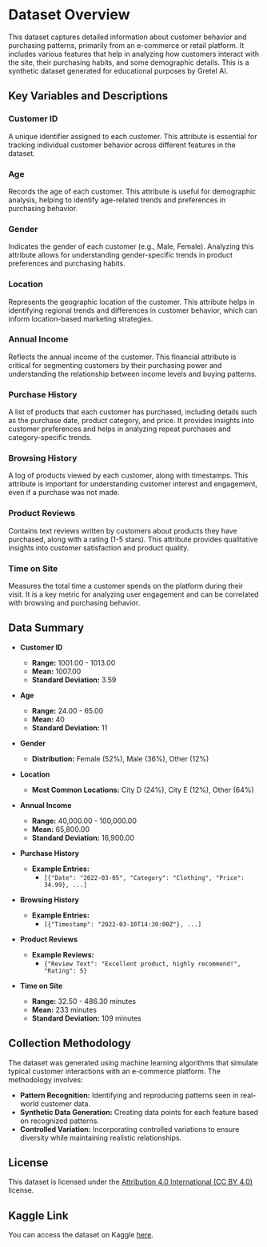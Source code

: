 # **Dataset Overview**

This dataset captures detailed information about customer behavior and purchasing patterns, primarily from an e-commerce or retail platform. It includes various features that help in analyzing how customers interact with the site, their purchasing habits, and some demographic details. This is a synthetic dataset generated for educational purposes by Gretel AI.

## **Key Variables and Descriptions**

### **Customer ID**
A unique identifier assigned to each customer. This attribute is essential for tracking individual customer behavior across different features in the dataset.

### **Age**
Records the age of each customer. This attribute is useful for demographic analysis, helping to identify age-related trends and preferences in purchasing behavior.

### **Gender**
Indicates the gender of each customer (e.g., Male, Female). Analyzing this attribute allows for understanding gender-specific trends in product preferences and purchasing habits.

### **Location**
Represents the geographic location of the customer. This attribute helps in identifying regional trends and differences in customer behavior, which can inform location-based marketing strategies.

### **Annual Income**
Reflects the annual income of the customer. This financial attribute is critical for segmenting customers by their purchasing power and understanding the relationship between income levels and buying patterns.

### **Purchase History**
A list of products that each customer has purchased, including details such as the purchase date, product category, and price. It provides insights into customer preferences and helps in analyzing repeat purchases and category-specific trends.

### **Browsing History**
A log of products viewed by each customer, along with timestamps. This attribute is important for understanding customer interest and engagement, even if a purchase was not made.

### **Product Reviews**
Contains text reviews written by customers about products they have purchased, along with a rating (1-5 stars). This attribute provides qualitative insights into customer satisfaction and product quality.

### **Time on Site**
Measures the total time a customer spends on the platform during their visit. It is a key metric for analyzing user engagement and can be correlated with browsing and purchasing behavior.

## **Data Summary**

- **Customer ID**
  - **Range:** 1001.00 - 1013.00
  - **Mean:** 1007.00
  - **Standard Deviation:** 3.59

- **Age**
  - **Range:** 24.00 - 65.00
  - **Mean:** 40
  - **Standard Deviation:** 11

- **Gender**
  - **Distribution:** Female (52%), Male (36%), Other (12%)

- **Location**
  - **Most Common Locations:** City D (24%), City E (12%), Other (64%)

- **Annual Income**
  - **Range:** 40,000.00 - 100,000.00
  - **Mean:** 65,800.00
  - **Standard Deviation:** 16,900.00

- **Purchase History**
  - **Example Entries:** 
    - `[{"Date": "2022-03-05", "Category": "Clothing", "Price": 34.99}, ...]`
  
- **Browsing History**
  - **Example Entries:** 
    - `[{"Timestamp": "2022-03-10T14:30:00Z"}, ...]`

- **Product Reviews**
  - **Example Reviews:** 
    - `{"Review Text": "Excellent product, highly recommend!", "Rating": 5}`

- **Time on Site**
  - **Range:** 32.50 - 486.30 minutes
  - **Mean:** 233 minutes
  - **Standard Deviation:** 109 minutes

## **Collection Methodology**

The dataset was generated using machine learning algorithms that simulate typical customer interactions with an e-commerce platform. The methodology involves:
- **Pattern Recognition:** Identifying and reproducing patterns seen in real-world customer data.
- **Synthetic Data Generation:** Creating data points for each feature based on recognized patterns.
- **Controlled Variation:** Incorporating controlled variations to ensure diversity while maintaining realistic relationships.

## **License**

This dataset is licensed under the [Attribution 4.0 International (CC BY 4.0)](https://creativecommons.org/licenses/by/4.0/) license.

## **Kaggle Link**

You can access the dataset on Kaggle [here](https://www.kaggle.com/datasets/samps74/e-commerce-customer-behavior-dataset).
